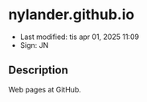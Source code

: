 # nylander.github.io

- Last modified: tis apr 01, 2025  11:09
- Sign: JN

## Description

Web pages at GitHub.
